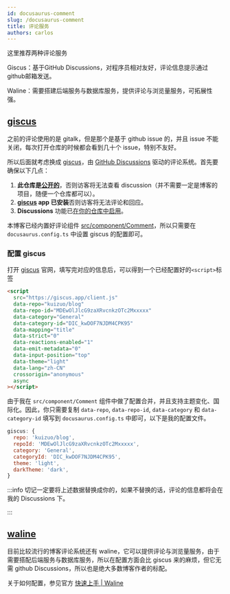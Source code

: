 ```yaml
---
id: docusaurus-comment
slug: /docusaurus-comment
title: 评论服务
authors: carlos
---
```


这里推荐两种评论服务

Giscus：基于GitHub Discussions，对程序员相对友好，评论信息提示通过github邮箱发送。

Waline：需要搭建后端服务与数据库服务，提供评论与浏览量服务，可拓展性强。

## [giscus](https://giscus.app)

之前的评论使用的是 gitalk，但是那个是基于 github issue 的，并且 issue 不能关闭，每次打开仓库的时候都会看到几十个 issue，特别不友好。

所以后面就考虑换成 [giscus](https://giscus.app/zh-CN)，由 [GitHub Discussions](https://docs.github.com/en/discussions) 驱动的评论系统。首先要确保以下几点：

1. **此仓库是[公开的](https://docs.github.com/en/github/administering-a-repository/managing-repository-settings/setting-repository-visibility#making-a-repository-public)**，否则访客将无法查看 discussion（并不需要一定是博客的项目，随便一个仓库都可以）。
2. **[giscus](https://github.com/apps/giscus) app 已安装**否则访客将无法评论和回应。
3. **Discussions** 功能已[在你的仓库中启用](https://docs.github.com/en/github/administering-a-repository/managing-repository-settings/enabling-or-disabling-github-discussions-for-a-repository)。

本博客已经内置好评论组件 [src/component/Comment](https://github.com/kuizuo/blog/blob/main/src/components/Comment/index.tsx)，所以只需要在 `docusaurus.config.ts` 中设置 giscus 的配置即可。

### 配置 giscus

打开 [giscus](https://giscus.app/) 官网，填写完对应的信息后，可以得到一个已经配置好的`<script>`标签

```html
<script
  src="https://giscus.app/client.js"
  data-repo="kuizuo/blog"
  data-repo-id="MDEwOlJlcG9zaXRvcnkzOTc2Mxxxxx"
  data-category="General"
  data-category-id="DIC_kwDOF7NJDM4CPK95"
  data-mapping="title"
  data-strict="0"
  data-reactions-enabled="1"
  data-emit-metadata="0"
  data-input-position="top"
  data-theme="light"
  data-lang="zh-CN"
  crossorigin="anonymous"
  async
></script>
```

由于我在 `src/component/Comment` 组件中做了配置合并，并且支持主题变化、国际化。因此，你只需要复制 `data-repo`, `data-repo-id`, `data-category` 和 `data-category-id` 填写到 `docusaurus.config.ts` 中即可，以下是我的配置文件。

```javascript title='docusaurus.config.ts' icon='logos:docusaurus'
giscus: {
  repo: 'kuizuo/blog',
  repoId: 'MDEwOlJlcG9zaXRvcnkzOTc2Mxxxxx',
  category: 'General',
  categoryId: 'DIC_kwDOF7NJDM4CPK95',
  theme: 'light',
  darkTheme: 'dark',
}
```

:::info 切记一定要将上述数据替换成你的，如果不替换的话，评论的信息都将会在我的 Discussions 下。

:::

## [waline](https://github.com/walinejs/waline)

目前比较流行的博客评论系统还有 waline，它可以提供评论与浏览量服务，由于需要搭配后端服务与数据库服务，所以在配置方面会比 giscus 来的麻烦，但它无需 github Discussions，所以也是绝大多数博客作者的标配。

关于如何配置，参见官方 [快速上手 | Waline](https://waline.js.org/guide/get-started.html)
